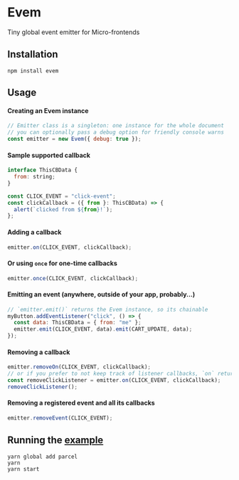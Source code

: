 # Evem

Tiny global event emitter for Micro-frontends

## Installation

```
npm install evem
```

## Usage

#### Creating an Evem instance

```js
// Emitter class is a singleton: one instance for the whole document
// you can optionally pass a debug option for friendly console warns
const emitter = new Evem({ debug: true });
```

#### Sample supported callback

```js
interface ThisCBData {
  from: string;
}

const CLICK_EVENT = "click-event";
const clickCallback = ({ from }: ThisCBData) => {
  alert(`clicked from ${from}!`);
};
```

#### Adding a callback

```js
emitter.on(CLICK_EVENT, clickCallback);
```

#### Or using `once` for one-time callbacks

```js
emitter.once(CLICK_EVENT, clickCallback);
```

#### Emitting an event (anywhere, outside of your app, probably...)

```js
// `emitter.emit()` returns the Evem instance, so its chainable
myButton.addEventListener("click", () => {
  const data: ThisCBData = { from: "me" };
  emitter.emit(CLICK_EVENT, data).emit(CART_UPDATE, data);
});
```

#### Removing a callback

```js
emitter.removeOn(CLICK_EVENT, clickCallback);
// or if you prefer to not keep track of listener callbacks, `on` returns a callback remover
const removeClickListener = emitter.on(CLICK_EVENT, clickCallback);
removeClickListener();
```

#### Removing a registered event and all its callbacks

```js
emitter.removeEvent(CLICK_EVENT);
```

## Running the [example](https://github.com/undrafted/evem/tree/master/example)

```
yarn global add parcel
yarn
yarn start
```
